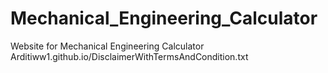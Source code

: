 # Mechanical_Engineering_Calculator
Website for Mechanical Engineering Calculator
Arditiww1.github.io/DisclaimerWithTermsAndCondition.txt

